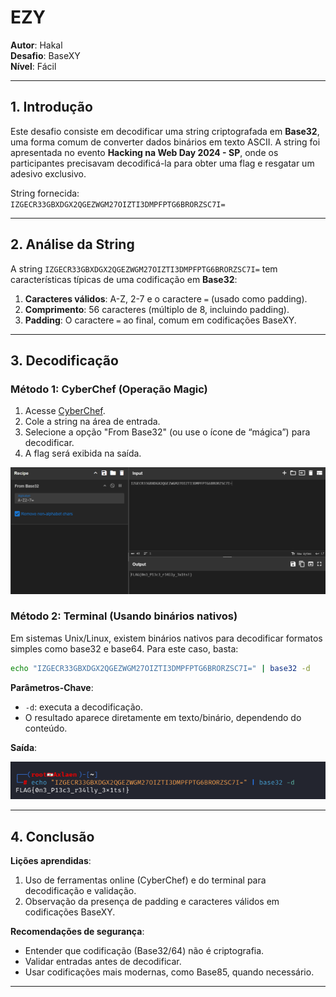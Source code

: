 # **EZY**

**Autor**: Hakal  
**Desafio**: BaseXY  
**Nível**: Fácil  

---

## **1. Introdução**

Este desafio consiste em decodificar uma string criptografada em **Base32**, uma forma comum de converter dados binários em texto ASCII. A string foi apresentada no evento **Hacking na Web Day 2024 - SP**, onde os participantes precisavam decodificá-la para obter uma flag e resgatar um adesivo exclusivo.

String fornecida:  
`IZGECR33GBXDGX2QGEZWGM27OIZTI3DMPFPTG6BRORZSC7I=`

---

## **2. Análise da String**

A string `IZGECR33GBXDGX2QGEZWGM27OIZTI3DMPFPTG6BRORZSC7I=` tem características típicas de uma codificação em **Base32**:

1. **Caracteres válidos**: A-Z, 2-7 e o caractere `=` (usado como padding).  
2. **Comprimento**: 56 caracteres (múltiplo de 8, incluindo padding).  
3. **Padding**: O caractere `=` ao final, comum em codificações BaseXY.

---

## **3. Decodificação**

### **Método 1: CyberChef (Operação Magic)**

1. Acesse [CyberChef](https://gchq.github.io/CyberChef/).  
2. Cole a string na área de entrada.  
3. Selecione a opção "From Base32" (ou use o ícone de “mágica”) para decodificar.  
4. A flag será exibida na saída.

![CyberChef Decode](1.png)

### **Método 2: Terminal (Usando binários nativos)**

Em sistemas Unix/Linux, existem binários nativos para decodificar formatos simples como base32 e base64. Para este caso, basta:

```bash
echo "IZGECR33GBXDGX2QGEZWGM27OIZTI3DMPFPTG6BRORZSC7I=" | base32 -d
```

**Parâmetros-Chave**:
- `-d`: executa a decodificação.
- O resultado aparece diretamente em texto/binário, dependendo do conteúdo.

**Saída**:

![CMD Decode](3.png)

---

## **4. Conclusão**

**Lições aprendidas**:  
1. Uso de ferramentas online (CyberChef) e do terminal para decodificação e validação.  
2. Observação da presença de padding e caracteres válidos em codificações BaseXY.

**Recomendações de segurança**:  
- Entender que codificação (Base32/64) não é criptografia.  
- Validar entradas antes de decodificar.  
- Usar codificações mais modernas, como Base85, quando necessário.

---
